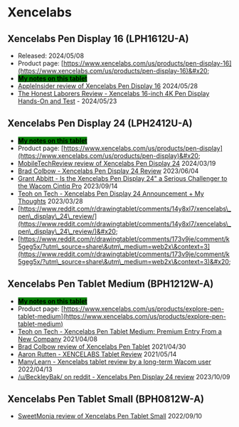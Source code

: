 # Xencelabs

## Xencelabs Pen Display 16 (LPH1612U-A)

* Released: 2024/05/08
* Product page: [https://www.xencelabs.com/us/products/pen-display-16](https://www.xencelabs.com/us/products/pen-display-16)&#x20;
* [<mark style="background-color:green;">**My notes on this tablet**</mark>](7p-notes-xencelabs-lph1612u-a.md)   &#x20;
* [AppleInsider review of Xencelabs Pen Display 16](https://appleinsider.com/articles/24/05/28/xencelabs-pen-display-16-review-a-compact-digital-art-masterpiece) 2024/05/28
* [The Honest Laborers Review - Xencelabs 16-inch 4K Pen Display Hands-On and Test](https://www.youtube.com/watch?v=FCuVrJMncKI) - 2024/05/23

## Xencelabs Pen Display 24 (LPH2412U-A)

* [<mark style="background-color:green;">**My notes on this tablet**</mark>](7p-notes-xencelabs-lph2412u-a.md)
* Product page: [https://www.xencelabs.com/us/products/pen-display](https://www.xencelabs.com/us/products/pen-display)&#x20;
* [MobileTechReview review of Xencelabs Pen Display 24](https://www.youtube.com/watch?v=o6R07naf2es) 2024/03/19 &#x20;
* [Brad Colbow - Xencelabs Pen Display 24 Review](https://youtu.be/sr76rKKO4iQ) 2023/06/04
* [Grant Abbitt - Is the Xencelabs Pen Display 24" a Serious Challenger to the Wacom Cintiq Pro](https://www.youtube.com/watch?v=Woe0\_XSUtLE) 2023/09/14
* [Teoh on Tech - Xencelabs Pen Display 24 Announcement + My Thoughts](https://www.youtube.com/watch?v=jLEj12-um3A) 2023/03/28
* [https://www.reddit.com/r/drawingtablet/comments/14y8xl7/xencelabs\_pen\_display\_24\_review/](https://www.reddit.com/r/drawingtablet/comments/14y8xl7/xencelabs\_pen\_display\_24\_review/)&#x20;
* [https://www.reddit.com/r/drawingtablet/comments/173v9je/comment/k5geg5x/?utm\_source=share\&utm\_medium=web2x\&context=3](https://www.reddit.com/r/drawingtablet/comments/173v9je/comment/k5geg5x/?utm\_source=share\&utm\_medium=web2x\&context=3)&#x20;

## Xencelabs Pen Tablet Medium (BPH1212W-A)

* [<mark style="background-color:green;">**My notes on this tablet**</mark>](https://docs.thesevenpens.com/drawtab/product-info/xencelabs/7p-notes-xencelabs-medium-pen-tablet)
* Product page: [https://www.xencelabs.com/us/products/explore-pen-tablet-medium](https://www.xencelabs.com/us/products/explore-pen-tablet-medium)
* [Teoh on Tech - Xencelabs Pen Tablet Medium: Premium Entry From a New Company](https://www.youtube.com/watch?v=Vrwifey6168) 2021/04/08
* [Brad Colbow review of Xencelabs Pen Tablet](https://www.youtube.com/watch?v=d3vIa8cBzwI) 2021/04/30
* [Aaron Rutten - XENCELABS Tablet Review](https://www.youtube.com/watch?v=4m2yqJ3wFgI) 2021/05/14&#x20;
* [ManyLearn - Xencelabs tablet review by a long-term Wacom user](https://www.youtube.com/watch?v=uS63-2e32i8) 2022/04/13
* [/u/BeckleyBak/ on reddit - Xencelabs Pen Display 24 review](https://www.reddit.com/r/drawingtablet/comments/173v9je/xencelabs\_pen\_display\_24\_review/) 2023/10/09

## Xencelabs Pen Tablet Small (BPH0812W-A)

* [SweetMonia review of Xencelabs Pen Tablet Small](https://sweetmonia.com/Sweet-Drawing-Blog/xencelabs-small-tablet-review-a-professional-graphics-tablet-low-iaf-elegant-design/) 2022/09/10&#x20;
